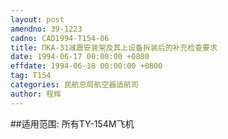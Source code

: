 ```yaml
---
layout: post
amendno: 39-1223
cadno: CAD1994-T154-06
title: ПКА-31减震安装架及其上设备拆装后的补充检查要求
date: 1994-06-17 00:00:00 +0800
effdate: 1994-06-18 00:00:00 +0800
tag: T154
categories: 民航总局航空器适航司
author: 程辉
---
```


##适用范围:
所有TY-154M飞机


